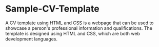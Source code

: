 # Sample-CV-Template
A CV template using HTML and CSS is a webpage that can be used to showcase a person's professional information and qualifications. The template is designed using HTML and CSS, which are both web development languages. 
